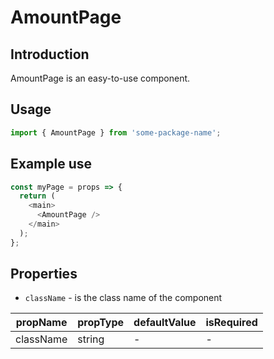 # AmountPage

<!-- STORY -->

## Introduction

AmountPage is an easy-to-use component.

## Usage

```javascript
import { AmountPage } from 'some-package-name';
```

## Example use

```javascript
const myPage = props => {
  return (
    <main>
      <AmountPage />
    </main>
  );
};
```

## Properties

- `className` - is the class name of the component

| propName  | propType | defaultValue | isRequired |
| --------- | -------- | ------------ | ---------- |
| className | string   | -            | -          |
